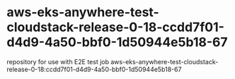 # aws-eks-anywhere-test-cloudstack-release-0-18-ccdd7f01-d4d9-4a50-bbf0-1d50944e5b18-67
repository for use with E2E test job aws-eks-anywhere-test-cloudstack-release-0-18:ccdd7f01-d4d9-4a50-bbf0-1d50944e5b18-67
